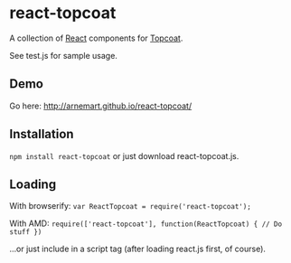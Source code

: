 react-topcoat
=============

A collection of [React][1] components for [Topcoat][2].

See test.js for sample usage.

Demo
----

Go here: http://arnemart.github.io/react-topcoat/

Installation
------------

`npm install react-topcoat` or just download react-topcoat.js.

Loading
-------

With browserify: `var ReactTopcoat = require('react-topcoat');`

With AMD: `require(['react-topcoat'], function(ReactTopcoat) { // Do stuff })`

…or just include in a script tag (after loading react.js first, of course).



[1]: http://facebook.github.io/react/
[2]: http://topcoat.io